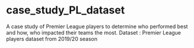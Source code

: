 # case_study_PL_dataset
A case study of Premier League players to determine who performed best and how, who impacted their teams the most.
Dataset : Premier League players dataset from 2019/20 season 
